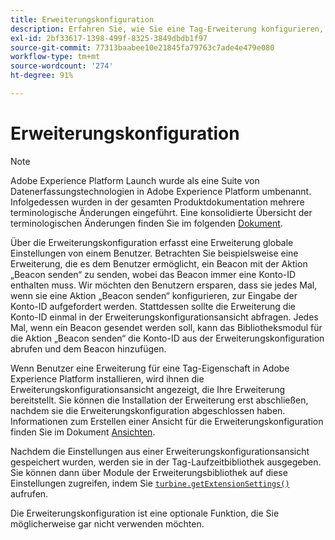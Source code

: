 ```yaml
---
title: Erweiterungskonfiguration
description: Erfahren Sie, wie Sie eine Tag-Erweiterung konfigurieren, um globale Einstellungen von einem Benutzer in der Adobe Experience Platform-Benutzeroberfläche oder der Datenerfassungs-Benutzeroberfläche zu erfassen.
exl-id: 2bf33617-1398-499f-8325-3849dbdb1f97
source-git-commit: 77313baabee10e21845fa79763c7ade4e479e080
workflow-type: tm+mt
source-wordcount: '274'
ht-degree: 91%

---
```


# Erweiterungskonfiguration

>[!NOTE]
>
>Adobe Experience Platform Launch wurde als eine Suite von Datenerfassungstechnologien in Adobe Experience Platform umbenannt. Infolgedessen wurden in der gesamten Produktdokumentation mehrere terminologische Änderungen eingeführt. Eine konsolidierte Übersicht der terminologischen Änderungen finden Sie im folgenden [Dokument](../term-updates.md).

Über die Erweiterungskonfiguration erfasst eine Erweiterung globale Einstellungen von einem Benutzer. Betrachten Sie beispielsweise eine Erweiterung, die es dem Benutzer ermöglicht, ein Beacon mit der Aktion „Beacon senden“ zu senden, wobei das Beacon immer eine Konto-ID enthalten muss. Wir möchten den Benutzern ersparen, dass sie jedes Mal, wenn sie eine Aktion „Beacon senden“ konfigurieren, zur Eingabe der Konto-ID aufgefordert werden. Stattdessen sollte die Erweiterung die Konto-ID einmal in der Erweiterungskonfigurationsansicht abfragen. Jedes Mal, wenn ein Beacon gesendet werden soll, kann das Bibliotheksmodul für die Aktion „Beacon senden“ die Konto-ID aus der Erweiterungskonfiguration abrufen und dem Beacon hinzufügen.

Wenn Benutzer eine Erweiterung für eine Tag-Eigenschaft in Adobe Experience Platform installieren, wird ihnen die Erweiterungskonfigurationsansicht angezeigt, die Ihre Erweiterung bereitstellt. Sie können die Installation der Erweiterung erst abschließen, nachdem sie die Erweiterungskonfiguration abgeschlossen haben. Informationen zum Erstellen einer Ansicht für die Erweiterungskonfiguration finden Sie im Dokument [Ansichten](./web/views.md).

Nachdem die Einstellungen aus einer Erweiterungskonfigurationsansicht gespeichert wurden, werden sie in der Tag-Laufzeitbibliothek ausgegeben. Sie können dann über Module der Erweiterungsbibliothek auf diese Einstellungen zugreifen, indem Sie [`turbine.getExtensionSettings()`](./turbine.md#get-extension-settings) aufrufen.

Die Erweiterungskonfiguration ist eine optionale Funktion, die Sie möglicherweise gar nicht verwenden möchten.
